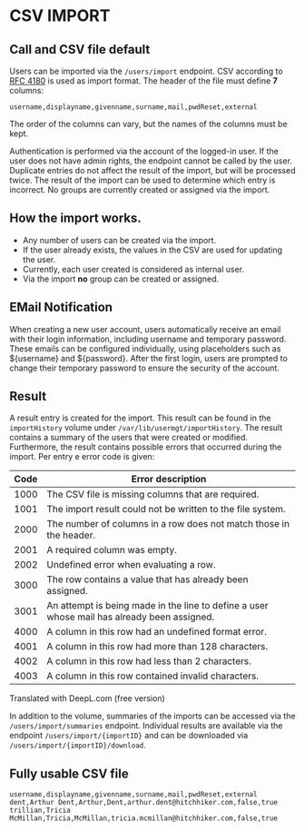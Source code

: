 # CSV IMPORT

## Call and CSV file default

Users can be imported via the `/users/import` endpoint. CSV according
to [RFC 4180](https://datatracker.ietf.org/doc/html/rfc4180)
is used as import format. The header of the file must define **7** columns:

```csv
username,displayname,givenname,surname,mail,pwdReset,external
```

The order of the columns can vary, but the names of the columns must be kept.

Authentication is performed via the account of the logged-in user. If the user does not have admin rights, the
endpoint cannot be called by the user. Duplicate entries do not affect the result of the import,
but will be processed twice. The result of the import can be used to determine which entry is incorrect.
No groups are currently created or assigned via the import.

## How the import works.

* Any number of users can be created via the import.
* If the user already exists, the values in the CSV are used for updating the user.
* Currently, each user created is considered as internal user.
* Via the import **no** group can be created or assigned.

## EMail Notification

When creating a new user account, users automatically receive an email with their login information, including
username and temporary password. These emails can be configured individually, using placeholders such as ${username}
and ${password}. After the first login, users are prompted to change their temporary password to ensure the security
of the account.

## Result

A result entry is created for the import. This result can be found in the `importHistory` volume under
`/var/lib/usermgt/importHistory`. The result contains a summary of the users that were created or modified.
Furthermore, the result contains possible errors that occurred during the import. Per entry e error code is given:

| Code | Error description                                                                           |
|------|---------------------------------------------------------------------------------------------|
| 1000 | The CSV file is missing columns that are required.                                          |
| 1001 | The import result could not be written to the file system.                                  |
| 2000 | The number of columns in a row does not match those in the header.                          |
| 2001 | A required column was empty.                                                                |
| 2002 | Undefined error when evaluating a row.                                                      |
| 3000 | The row contains a value that has already been assigned.                                    |
| 3001 | An attempt is being made in the line to define a user whose mail has already been assigned. |
| 4000 | A column in this row had an undefined format error.                                         |
| 4001 | A column in this row had more than 128 characters.                                          |
| 4002 | A column in this row had less than 2 characters.                                            |
| 4003 | A column in this row contained invalid characters.                                          |

Translated with DeepL.com (free version)

In addition to the volume, summaries of the imports can be accessed via the `/users/import/summaries` endpoint.
Individual results are available via the endpoint `/users/import/{importID}` and can be downloaded via
`/users/import/{importID}/download`.

## Fully usable CSV file

```csv
username,displayname,givenname,surname,mail,pwdReset,external
dent,Arthur Dent,Arthur,Dent,arthur.dent@hitchhiker.com,false,true
trillian,Tricia McMillan,Tricia,McMillan,tricia.mcmillan@hitchhiker.com,false,true
```

